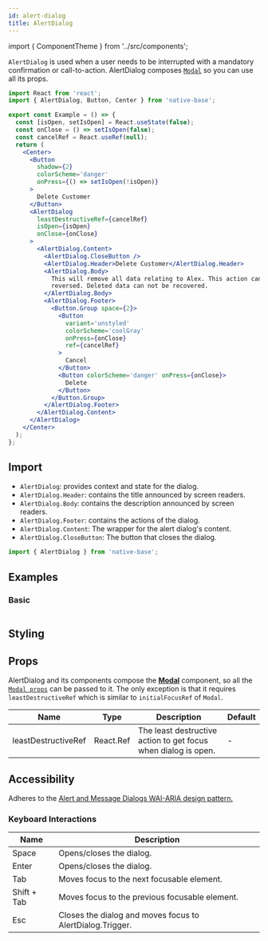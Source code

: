 ```yaml
---
id: alert-dialog
title: AlertDialog
---
```


import { ComponentTheme } from '../src/components';

`AlertDialog` is used when a user needs to be interrupted with a mandatory confirmation or call-to-action. AlertDialog composes [`Modal`](/modal) so you can use all its props.

```jsx isShowcase
import React from 'react';
import { AlertDialog, Button, Center } from 'native-base';

export const Example = () => {
  const [isOpen, setIsOpen] = React.useState(false);
  const onClose = () => setIsOpen(false);
  const cancelRef = React.useRef(null);
  return (
    <Center>
      <Button
        shadow={2}
        colorScheme='danger'
        onPress={() => setIsOpen(!isOpen)}
      >
        Delete Customer
      </Button>
      <AlertDialog
        leastDestructiveRef={cancelRef}
        isOpen={isOpen}
        onClose={onClose}
      >
        <AlertDialog.Content>
          <AlertDialog.CloseButton />
          <AlertDialog.Header>Delete Customer</AlertDialog.Header>
          <AlertDialog.Body>
            This will remove all data relating to Alex. This action cannot be
            reversed. Deleted data can not be recovered.
          </AlertDialog.Body>
          <AlertDialog.Footer>
            <Button.Group space={2}>
              <Button
                variant='unstyled'
                colorScheme='coolGray'
                onPress={onClose}
                ref={cancelRef}
              >
                Cancel
              </Button>
              <Button colorScheme='danger' onPress={onClose}>
                Delete
              </Button>
            </Button.Group>
          </AlertDialog.Footer>
        </AlertDialog.Content>
      </AlertDialog>
    </Center>
  );
};
```

## Import

- `AlertDialog`: provides context and state for the dialog.
- `AlertDialog.Header`: contains the title announced by screen readers.
- `AlertDialog.Body`: contains the description announced by screen readers.
- `AlertDialog.Footer`: contains the actions of the dialog.
- `AlertDialog.Content`: The wrapper for the alert dialog's content.
- `AlertDialog.CloseButton`: The button that closes the dialog.

```jsx
import { AlertDialog } from 'native-base';
```

## Examples

### Basic

```ComponentSnackPlayer path=components,composites,AlertDialog,Basic.tsx

```

## Styling

<ComponentTheme name="alertDialog" />

## Props

AlertDialog and its components compose the **[Modal](/modal)** component, so all the [`Modal props`](/modal#props) can be passed to it. The only exception is that it requires `leastDestructiveRef` which is similar to `initialFocusRef` of `Modal`.

| Name                | Type      | Description                                                    | Default |
| ------------------- | --------- | -------------------------------------------------------------- | ------- |
| leastDestructiveRef | React.Ref | The least destructive action to get focus when dialog is open. | -       |

## Accessibility

Adheres to the [Alert and Message Dialogs WAI-ARIA design pattern.](https://www.w3.org/TR/wai-aria-practices-1.2/#alertdialog)

### Keyboard Interactions

| Name        | Description                                               |
| ----------- | --------------------------------------------------------- |
| Space       | Opens/closes the dialog.                                  |
| Enter       | Opens/closes the dialog.                                  |
| Tab         | Moves focus to the next focusable element.                |
| Shift + Tab | Moves focus to the previous focusable element.            |
| Esc         | Closes the dialog and moves focus to AlertDialog.Trigger. |
